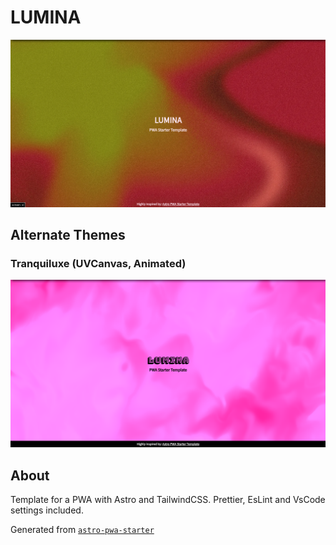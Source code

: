 # LUMINA

![alt text](./lib/snaps/preview.png)

## Alternate Themes

### Tranquiluxe (UVCanvas, Animated)

![alt text](./lib/snaps/tranquiluxe.png)

## About

Template for a PWA with Astro and TailwindCSS. Prettier, EsLint and VsCode settings included.

Generated from [`astro-pwa-starter`](https://github.com/shaunchander/astro-pwa-starter)
